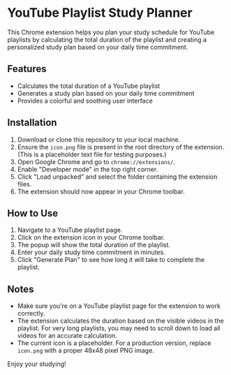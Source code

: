 # YouTube Playlist Study Planner

This Chrome extension helps you plan your study schedule for YouTube playlists by calculating the total duration of the playlist and creating a personalized study plan based on your daily time commitment.

## Features

- Calculates the total duration of a YouTube playlist
- Generates a study plan based on your daily time commitment
- Provides a colorful and soothing user interface

## Installation

1. Download or clone this repository to your local machine.
2. Ensure the `icon.png` file is present in the root directory of the extension. (This is a placeholder text file for testing purposes.)
3. Open Google Chrome and go to `chrome://extensions/`.
4. Enable "Developer mode" in the top right corner.
5. Click "Load unpacked" and select the folder containing the extension files.
6. The extension should now appear in your Chrome toolbar.

## How to Use

1. Navigate to a YouTube playlist page.
2. Click on the extension icon in your Chrome toolbar.
3. The popup will show the total duration of the playlist.
4. Enter your daily study time commitment in minutes.
5. Click "Generate Plan" to see how long it will take to complete the playlist.

## Notes

- Make sure you're on a YouTube playlist page for the extension to work correctly.
- The extension calculates the duration based on the visible videos in the playlist. For very long playlists, you may need to scroll down to load all videos for an accurate calculation.
- The current icon is a placeholder. For a production version, replace `icon.png` with a proper 48x48 pixel PNG image.

Enjoy your studying!
